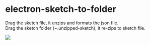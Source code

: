 # electron-sketch-to-folder

Drag the sketch file, it unzips and formats the json file.  
Drag the sketch folder (~.unzipped-sketch), it re-zips to sketch file.

![](https://raw.githubusercontent.com/KimDal-hyeong/electron-sketch-to-folder/master/demo.gif)
